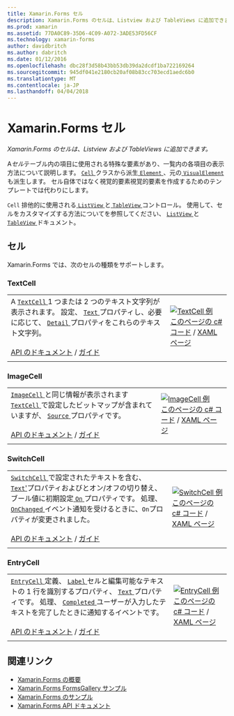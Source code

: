 ```yaml
---
title: Xamarin.Forms セル
description: Xamarin.Forms のセルは、Listview および TableViews に追加できます。
ms.prod: xamarin
ms.assetid: 77DA0C89-35D6-4C09-A072-3ADE53FD56CF
ms.technology: xamarin-forms
author: davidbritch
ms.author: dabritch
ms.date: 01/12/2016
ms.openlocfilehash: dbc28f3d58b43bb53db39da2dcdf1ba722169264
ms.sourcegitcommit: 945df041e2180cb20af08b83cc703ecd1aedc6b0
ms.translationtype: MT
ms.contentlocale: ja-JP
ms.lasthandoff: 04/04/2018
---
```

# <a name="xamarinforms-cells"></a>Xamarin.Forms セル

_Xamarin.Forms のセルは、Listview および TableViews に追加できます。_

A*セル*テーブル内の項目に使用される特殊な要素があり、一覧内の各項目の表示方法について説明します。 [ `Cell` ](https://developer.xamarin.com/api/type/Xamarin.Forms.Cell/)クラスから派生[ `Element` ](https://developer.xamarin.com/api/type/Xamarin.Forms.Element/)、元の[ `VisualElement` ](https://developer.xamarin.com/api/type/Xamarin.Forms.Element/)も派生します。 セル自体ではなく視覚的要素視覚的要素を作成するためのテンプレートでは代わりにします。 

`Cell` 排他的に使用される[ `ListView` ](views.md#listView)と[ `TableView` ](views.md#tableView)コントロール。 使用して、セルをカスタマイズする方法についてを参照してください、 [ `ListView` ](~/xamarin-forms/user-interface/listview/index.md)と[ `TableView` ](~/xamarin-forms/user-interface/tableview.md)ドキュメント。

## <a name="cells"></a>セル

Xamarin.Forms では、次のセルの種類をサポートします。

<a name="textCell" />

### <a name="textcell"></a>TextCell

|     |     |
| --- | --- |
| A [ `TextCell` ](https://developer.xamarin.com/api/type/Xamarin.Forms.TextCell) 1 つまたは 2 つのテキスト文字列が表示されます。 設定、 [ `Text` ](https://developer.xamarin.com/api/property/Xamarin.Forms.TextCell.Text/)プロパティし、必要に応じて、 [ `Detail` ](https://developer.xamarin.com/api/property/Xamarin.Forms.TextCell.Detail/)プロパティをこれらのテキスト文字列。<br /><br />[API のドキュメント](https://developer.xamarin.com/api/type/Xamarin.Forms.TextCell) / [ガイド](~/xamarin-forms/user-interface/listview/customizing-cell-appearance.md#TextCell) | [![TextCell 例](cells-images/TextCell.png "TextCell 例")](cells-images/TextCell-Large.png#lightbox "TextCell 例")<br />[このページの c# コード](https://github.com/xamarin/xamarin-forms-samples/blob/master/FormsGallery/FormsGallery/FormsGallery/CodeExamples/TextCellDemoPage.cs) / [XAML ページ](https://github.com/xamarin/xamarin-forms-samples/blob/master/FormsGallery/FormsGallery/FormsGallery/XamlExamples/TextCellDemoPage.xaml) |
|     |     |

### <a name="imagecell"></a>ImageCell

|     |     |
| --- | --- |
| [ `ImageCell` ](https://developer.xamarin.com/api/type/Xamarin.Forms.ImageCell)と同じ情報が表示されます[ `TextCell` ](#textCell)で設定したビットマップが含まれていますが、 [ `Source` ](https://developer.xamarin.com/api/property/Xamarin.Forms.Image.Source/)プロパティです。<br /><br />[API のドキュメント](https://developer.xamarin.com/api/type/Xamarin.Forms.ImageCell) / [ガイド](~/xamarin-forms/user-interface/listview/customizing-cell-appearance.md#ImageCell) | [![ImageCell 例](cells-images/ImageCell.png "ImageCell 例")](cells-images/ImageCell-Large.png#lightbox "ImageCell 例")<br />[このページの c# コード](https://github.com/xamarin/xamarin-forms-samples/blob/master/FormsGallery/FormsGallery/FormsGallery/CodeExamples/ImageCellDemoPage.cs) / [XAML ページ](https://github.com/xamarin/xamarin-forms-samples/blob/master/FormsGallery/FormsGallery/FormsGallery/XamlExamples/ImageCellDemoPage.xaml) |
|     |     |

### <a name="switchcell"></a>SwitchCell

|     |     |
| --- | --- |
| [ `SwitchCell` ](https://developer.xamarin.com/api/type/Xamarin.Forms.SwitchCell)で設定されたテキストを含む、 [ `Text`'](https://developer.xamarin.com/api/property/Xamarin.Forms.SwitchCellText/)プロパティおよびとオン/オフの切り替え、ブール値に初期設定[ `On` ](https://developer.xamarin.com/api/property/Xamarin.Forms.SwitchCell.On/)プロパティです。 処理、 [ `OnChanged` ](https://developer.xamarin.com/api/event/Xamarin.Forms.SwitchCell.OnChanged/)イベント通知を受けるときに、`On`プロパティが変更されました。<br /><br />[API のドキュメント](https://developer.xamarin.com/api/type/Xamarin.Forms.SwitchCell) / [ガイド](~/xamarin-forms/user-interface/tableview.md#switchcell) | [![SwitchCell 例](cells-images/SwitchCell.png "SwitchCell 例")](cells-images/SwitchCell-Large.png#lightbox "SwitchCell 例")<br />[このページの c# コード](https://github.com/xamarin/xamarin-forms-samples/blob/master/FormsGallery/FormsGallery/FormsGallery/CodeExamples/SwitchCellDemoPage.cs) / [XAML ページ](https://github.com/xamarin/xamarin-forms-samples/blob/master/FormsGallery/FormsGallery/FormsGallery/XamlExamples/SwitchCellDemoPage.xaml) |
|     |     |

### <a name="entrycell"></a>EntryCell

|     |     |
| --- | --- |
| [ `EntryCell` ](https://developer.xamarin.com/api/type/Xamarin.Forms.EntryCell)定義、 [ `Label` ](https://developer.xamarin.com/api/property/Xamarin.Forms.EntryCell.Label/)セルと編集可能なテキストの 1 行を識別するプロパティ、 [ `Text` ](https://developer.xamarin.com/api/property/Xamarin.Forms.EntryCell.Text/)プロパティです。 処理、 [ `Completed` ](https://developer.xamarin.com/api/event/Xamarin.Forms.EntryCell.Completed/)ユーザーが入力したテキストを完了したときに通知するイベントです。<br /><br />[API のドキュメント](https://developer.xamarin.com/api/type/Xamarin.Forms.EntryCell) / [ガイド](~/xamarin-forms/user-interface/tableview.md#entrycell) | [![EntryCell 例](cells-images/EntryCell.png "EntryCell 例")](cells-images/EntryCell-Large.png#lightbox "EntryCell 例")<br />[このページの c# コード](https://github.com/xamarin/xamarin-forms-samples/blob/master/FormsGallery/FormsGallery/FormsGallery/CodeExamples/EntryCellDemoPage.cs) / [XAML ページ](https://github.com/xamarin/xamarin-forms-samples/blob/master/FormsGallery/FormsGallery/FormsGallery/XamlExamples/EntryCellDemoPage.xaml) |
|     |     |


## <a name="related-links"></a>関連リンク

- [Xamarin.Forms の概要](~/xamarin-forms/get-started/introduction-to-xamarin-forms.md)
- [Xamarin.Forms FormsGallery サンプル](https://developer.xamarin.com/samples/xamarin-forms/FormsGallery/)
- [Xamarin.Forms のサンプル](https://developer.xamarin.com/samples/xamarin-forms/all/)
- [Xamarin.Forms API ドキュメント](https://developer.xamarin.com/api/root/Xamarin.Forms/)
